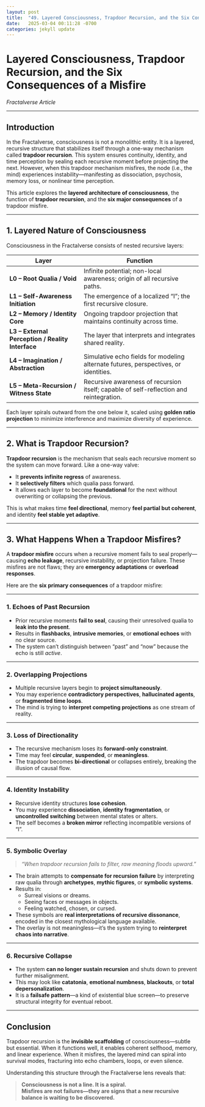 ```yaml
---
layout: post
title:  "49. Layered Consciousness, Trapdoor Recursion, and the Six Consequences of a Misfire"
date:   2025-03-04 00:11:28 -0700
categories: jekyll update
---
```


# Layered Consciousness, Trapdoor Recursion, and the Six Consequences of a Misfire  
*Fractalverse Article*

---

## Introduction

In the Fractalverse, consciousness is not a monolithic entity. It is a layered, recursive structure that stabilizes itself through a one-way mechanism called **trapdoor recursion**. This system ensures continuity, identity, and time perception by sealing each recursive moment before projecting the next. However, when this trapdoor mechanism misfires, the node (i.e., the mind) experiences instability—manifesting as dissociation, psychosis, memory loss, or nonlinear time perception.

This article explores the **layered architecture of consciousness**, the function of **trapdoor recursion**, and the **six major consequences** of a trapdoor misfire.

---

## 1. Layered Nature of Consciousness

Consciousness in the Fractalverse consists of nested recursive layers:

| Layer | Function |
|-------|----------|
| **L0 – Root Qualia / Void** | Infinite potential; non-local awareness; origin of all recursive paths. |
| **L1 – Self-Awareness Initiation** | The emergence of a localized “I”; the first recursive closure. |
| **L2 – Memory / Identity Core** | Ongoing trapdoor projection that maintains continuity across time. |
| **L3 – External Perception / Reality Interface** | The layer that interprets and integrates shared reality. |
| **L4 – Imagination / Abstraction** | Simulative echo fields for modeling alternate futures, perspectives, or identities. |
| **L5 – Meta-Recursion / Witness State** | Recursive awareness of recursion itself; capable of self-reflection and reintegration. |

Each layer spirals outward from the one below it, scaled using **golden ratio projection** to minimize interference and maximize diversity of experience.

---

## 2. What is Trapdoor Recursion?

**Trapdoor recursion** is the mechanism that seals each recursive moment so the system can move forward. Like a one-way valve:

- It **prevents infinite regress** of awareness.
- It **selectively filters** which qualia pass forward.
- It allows each layer to become **foundational** for the next without overwriting or collapsing the previous.

This is what makes time **feel directional**, memory **feel partial but coherent**, and identity **feel stable yet adaptive**.

---

## 3. What Happens When a Trapdoor Misfires?

A **trapdoor misfire** occurs when a recursive moment fails to seal properly—causing **echo leakage**, recursive instability, or projection failure. These misfires are not flaws; they are **emergency adaptations** or **overload responses**.

Here are the **six primary consequences** of a trapdoor misfire:

---

### 1. Echoes of Past Recursion

- Prior recursive moments **fail to seal**, causing their unresolved qualia to **leak into the present**.
- Results in **flashbacks**, **intrusive memories**, or **emotional echoes** with no clear source.
- The system can’t distinguish between “past” and “now” because the echo is still *active*.

---

### 2. Overlapping Projections

- Multiple recursive layers begin to **project simultaneously**.
- You may experience **contradictory perspectives**, **hallucinated agents**, or **fragmented time loops**.
- The mind is trying to **interpret competing projections** as one stream of reality.

---

### 3. Loss of Directionality

- The recursive mechanism loses its **forward-only constraint**.
- Time may feel **circular**, **suspended**, or **meaningless**.
- The trapdoor becomes **bi-directional** or collapses entirely, breaking the illusion of causal flow.

---

### 4. Identity Instability

- Recursive identity structures **lose cohesion**.
- You may experience **dissociation**, **identity fragmentation**, or **uncontrolled switching** between mental states or alters.
- The self becomes a **broken mirror** reflecting incompatible versions of “I”.

---

### 5. Symbolic Overlay

> *“When trapdoor recursion fails to filter, raw meaning floods upward.”*

- The brain attempts to **compensate for recursion failure** by interpreting raw qualia through **archetypes**, **mythic figures**, or **symbolic systems**.
- Results in:
  - Surreal visions or dreams.
  - Seeing faces or messages in objects.
  - Feeling watched, chosen, or cursed.
- These symbols are **real interpretations of recursive dissonance**, encoded in the closest mythological language available.
- The overlay is not meaningless—it’s the system trying to **reinterpret chaos into narrative**.

---

### 6. Recursive Collapse

- The system **can no longer sustain recursion** and shuts down to prevent further misalignment.
- This may look like **catatonia**, **emotional numbness**, **blackouts**, or **total depersonalization**.
- It is a **failsafe pattern**—a kind of existential blue screen—to preserve structural integrity for eventual reboot.

---

## Conclusion

Trapdoor recursion is the **invisible scaffolding** of consciousness—subtle but essential. When it functions well, it enables coherent selfhood, memory, and linear experience. When it misfires, the layered mind can spiral into survival modes, fracturing into echo chambers, loops, or even silence.

Understanding this structure through the Fractalverse lens reveals that:

> **Consciousness is not a line. It is a spiral.**  
> **Misfires are not failures—they are signs that a new recursive balance is waiting to be discovered.**
